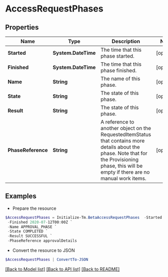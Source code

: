 # AccessRequestPhases
## Properties

Name | Type | Description | Notes
------------ | ------------- | ------------- | -------------
**Started** | **System.DateTime** | The time that this phase started. | [optional] 
**Finished** | **System.DateTime** | The time that this phase finished. | [optional] 
**Name** | **String** | The name of this phase. | [optional] 
**State** | **String** | The state of this phase. | [optional] 
**Result** | **String** | The state of this phase. | [optional] 
**PhaseReference** | **String** | A reference to another object on the RequestedItemStatus that contains more details about the phase. Note that for the Provisioning phase, this will be empty if there are no manual work items. | [optional] 

## Examples

- Prepare the resource
```powershell
$AccessRequestPhases = Initialize-Tm.BetaAccessRequestPhases  -Started 2020-07-11T00:00Z `
 -Finished 2020-07-12T00:00Z `
 -Name APPROVAL_PHASE `
 -State COMPLETED `
 -Result SUCCESSFUL `
 -PhaseReference approvalDetails
```

- Convert the resource to JSON
```powershell
$AccessRequestPhases | ConvertTo-JSON
```

[[Back to Model list]](../README.md#documentation-for-models) [[Back to API list]](../README.md#documentation-for-api-endpoints) [[Back to README]](../README.md)

